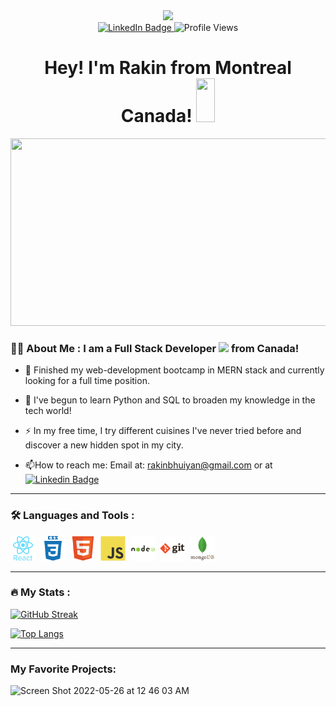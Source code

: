 <div id="header" align="center">
  <img src="https://media.giphy.com/media/M9gbBd9nbDrOTu1Mqx/giphy.gif" width="200"/>
   <div id="badges">
     
  <a href="www.linkedin.com/in/rakin-bhuiyan">
  <img src="https://img.shields.io/badge/LinkedIn-blue?style=for-the-badge&logo=linkedin&logoColor=white" alt="LinkedIn Badge"/>
  </a>
     <img src="https://komarev.com/ghpvc/?username=RakinBhuiyan1997&style=flat-square&color=blue" alt="Profile Views"/>
     <h1>
  Hey! I'm Rakin from Montreal Canada!
  <img src="https://media.giphy.com/media/hvRJCLFzcasrR4ia7z/giphy.gif" height="70px" width="30px"/>
</h1>
</div>
  </div>
  
  <div align="center">
  <img src="https://media.giphy.com/media/dWesBcTLavkZuG35MI/giphy.gif" width="600" height="300"/>
</div>
 

### :man_technologist: About Me : I am a Full Stack Developer <img src="https://media.giphy.com/media/WUlplcMpOCEmTGBtBW/giphy.gif" width="30"> from Canada!

- :telescope: Finished my web-development bootcamp in MERN stack and currently looking for a full time position.

- :seedling: I've begun to learn Python and SQL to broaden my knowledge in the tech world!

- :zap: In my free time, I try different cuisines I've never tried before and discover a new hidden spot in my city.

- :mailbox:How to reach me: Email at: rakinbhuiyan@gmail.com or at [![Linkedin Badge](https://img.shields.io/badge/-Rakin_Bhuiyan-blue?style=flat&logo=Linkedin&logoColor=white)](www.linkedin.com/in/rakin-bhuiyan) 

---

### :hammer_and_wrench: Languages and Tools : <div>
  <img src="https://github.com/devicons/devicon/blob/master/icons/react/react-original-wordmark.svg" title="React" alt="React" width="40" height="40"/>&nbsp;
  <img src="https://github.com/devicons/devicon/blob/master/icons/css3/css3-plain-wordmark.svg"  title="CSS3" alt="CSS" width="40" height="40"/>&nbsp;
  <img src="https://github.com/devicons/devicon/blob/master/icons/html5/html5-original.svg" title="HTML5" alt="HTML" width="40" height="40"/>&nbsp;
  <img src="https://github.com/devicons/devicon/blob/master/icons/javascript/javascript-original.svg" title="JavaScript" alt="JavaScript" width="40" height="40"/>&nbsp;
  <img src="https://github.com/devicons/devicon/blob/master/icons/nodejs/nodejs-original-wordmark.svg" title="NodeJS" alt="NodeJS" width="40" height="40"/>&nbsp;
  <img src="https://github.com/devicons/devicon/blob/master/icons/git/git-original-wordmark.svg" title="Git" alt="Git" width="40" height="40"/>&nbsp;
  <img src="https://github.com/devicons/devicon/blob/master/icons/mongodb/mongodb-original-wordmark.svg" title="Mongo" alt="MongoDB" width="40" height="40"/>
</div>

---

### :fire: My Stats : 
[![GitHub Streak](http://github-readme-streak-stats.herokuapp.com?user=RakinBhuiyan1997&date_format=M%20j%5B%2C%20Y%5D)](https://git.io/streak-stats)

[![Top Langs](https://github-readme-stats.vercel.app/api/top-langs/?username=RakinBhuiyan1997&layout=compact&theme=vision-friendly-dark)](https://github.com/anuraghazra/github-readme-stats)

---

### My Favorite Projects:

<img width="296" alt="Screen Shot 2022-05-26 at 12 46 03 AM" src="https://user-images.githubusercontent.com/91749487/170417865-f26345dd-aedc-438e-9445-25b30a4bdc08.png">



